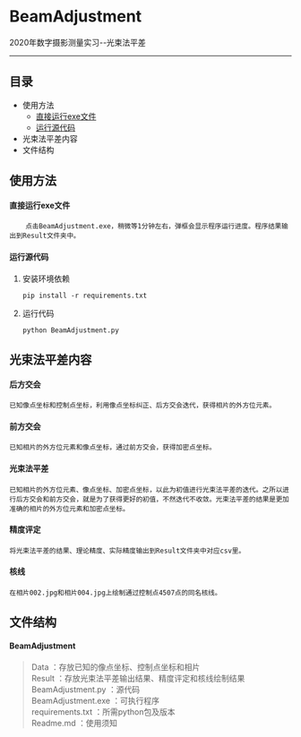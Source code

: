 BeamAdjustment
=================
2020年数字摄影测量实习--光束法平差

****
## 目录
* 使用方法
    * [直接运行exe文件](#直接运行exe文件)
    * [运行源代码](#运行源代码)
* 光束法平差内容
* 文件结构

使用方法
------

#### 直接运行exe文件 
        点击BeamAdjustment.exe，稍微等1分钟左右，弹框会显示程序运行进度。程序结果输出到Result文件夹中。
#### 运行源代码 
1. 安装环境依赖
   ```shell
   pip install -r requirements.txt
   ```

2. 运行代码
    ```shell
    python BeamAdjustment.py
    ```

光束法平差内容
------
#### 后方交会
    已知像点坐标和控制点坐标，利用像点坐标纠正、后方交会迭代，获得相片的外方位元素。
#### 前方交会
    已知相片的外方位元素和像点坐标，通过前方交会，获得加密点坐标。
#### 光束法平差
    已知相片的外方位元素、像点坐标、加密点坐标，以此为初值进行光束法平差的迭代。之所以进行后方交会和前方交会，就是为了获得更好的初值，不然迭代不收敛。光束法平差的结果是更加准确的相片的外方位元素和加密点坐标。
#### 精度评定
    将光束法平差的结果、理论精度、实际精度输出到Result文件夹中对应csv里。
#### 核线
    在相片002.jpg和相片004.jpg上绘制通过控制点4507点的同名核线。

文件结构
------
#### BeamAdjustment
> Data ：存放已知的像点坐标、控制点坐标和相片</br>
> Result ：存放光束法平差输出结果、精度评定和核线绘制结果</br>
> BeamAdjustment.py ：源代码</br>
> BeamAdjustment.exe ：可执行程序</br>
> requirements.txt ：所需python包及版本</br>
> Readme.md ：使用须知</br>
